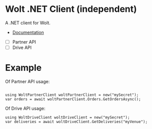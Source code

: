 # Wolt .NET Client (independent)
A .NET client for Wolt.

- [Documentation](https://developer.wolt.com/)

- [ ] Partner API
- [ ] Drive API

# Example

Of Partner API usage:

```c-sharp

using WoltPartnerClient woltPartnerClient = new("mySecret");
var orders = await woltPartnerClient.Orders.GetOrdersAsync();

```

Of Drive API usage:

```c-sharp
using WoltDriveClient woltDriveClient = new("mySecret");
var deliveries = await woltDriveClient.GetDeliveries("myVenue");
```

